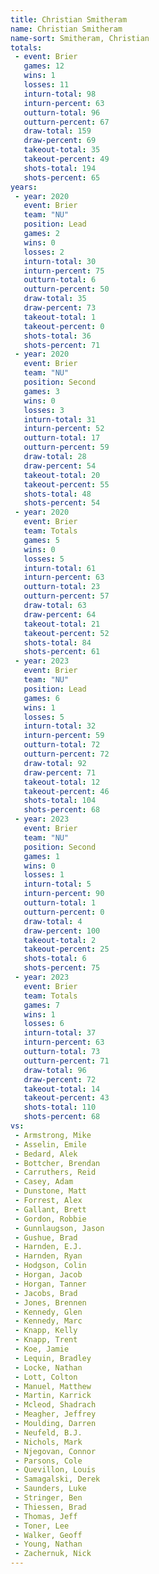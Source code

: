 ```yaml
---
title: Christian Smitheram
name: Christian Smitheram
name-sort: Smitheram, Christian
totals:
 - event: Brier
   games: 12
   wins: 1
   losses: 11
   inturn-total: 98
   inturn-percent: 63
   outturn-total: 96
   outturn-percent: 67
   draw-total: 159
   draw-percent: 69
   takeout-total: 35
   takeout-percent: 49
   shots-total: 194
   shots-percent: 65
years:
 - year: 2020
   event: Brier
   team: "NU"
   position: Lead
   games: 2
   wins: 0
   losses: 2
   inturn-total: 30
   inturn-percent: 75
   outturn-total: 6
   outturn-percent: 50
   draw-total: 35
   draw-percent: 73
   takeout-total: 1
   takeout-percent: 0
   shots-total: 36
   shots-percent: 71
 - year: 2020
   event: Brier
   team: "NU"
   position: Second
   games: 3
   wins: 0
   losses: 3
   inturn-total: 31
   inturn-percent: 52
   outturn-total: 17
   outturn-percent: 59
   draw-total: 28
   draw-percent: 54
   takeout-total: 20
   takeout-percent: 55
   shots-total: 48
   shots-percent: 54
 - year: 2020
   event: Brier
   team: Totals
   games: 5
   wins: 0
   losses: 5
   inturn-total: 61
   inturn-percent: 63
   outturn-total: 23
   outturn-percent: 57
   draw-total: 63
   draw-percent: 64
   takeout-total: 21
   takeout-percent: 52
   shots-total: 84
   shots-percent: 61
 - year: 2023
   event: Brier
   team: "NU"
   position: Lead
   games: 6
   wins: 1
   losses: 5
   inturn-total: 32
   inturn-percent: 59
   outturn-total: 72
   outturn-percent: 72
   draw-total: 92
   draw-percent: 71
   takeout-total: 12
   takeout-percent: 46
   shots-total: 104
   shots-percent: 68
 - year: 2023
   event: Brier
   team: "NU"
   position: Second
   games: 1
   wins: 0
   losses: 1
   inturn-total: 5
   inturn-percent: 90
   outturn-total: 1
   outturn-percent: 0
   draw-total: 4
   draw-percent: 100
   takeout-total: 2
   takeout-percent: 25
   shots-total: 6
   shots-percent: 75
 - year: 2023
   event: Brier
   team: Totals
   games: 7
   wins: 1
   losses: 6
   inturn-total: 37
   inturn-percent: 63
   outturn-total: 73
   outturn-percent: 71
   draw-total: 96
   draw-percent: 72
   takeout-total: 14
   takeout-percent: 43
   shots-total: 110
   shots-percent: 68
vs:
 - Armstrong, Mike
 - Asselin, Emile
 - Bedard, Alek
 - Bottcher, Brendan
 - Carruthers, Reid
 - Casey, Adam
 - Dunstone, Matt
 - Forrest, Alex
 - Gallant, Brett
 - Gordon, Robbie
 - Gunnlaugson, Jason
 - Gushue, Brad
 - Harnden, E.J.
 - Harnden, Ryan
 - Hodgson, Colin
 - Horgan, Jacob
 - Horgan, Tanner
 - Jacobs, Brad
 - Jones, Brennen
 - Kennedy, Glen
 - Kennedy, Marc
 - Knapp, Kelly
 - Knapp, Trent
 - Koe, Jamie
 - Lequin, Bradley
 - Locke, Nathan
 - Lott, Colton
 - Manuel, Matthew
 - Martin, Karrick
 - Mcleod, Shadrach
 - Meagher, Jeffrey
 - Moulding, Darren
 - Neufeld, B.J.
 - Nichols, Mark
 - Njegovan, Connor
 - Parsons, Cole
 - Quevillon, Louis
 - Samagalski, Derek
 - Saunders, Luke
 - Stringer, Ben
 - Thiessen, Brad
 - Thomas, Jeff
 - Toner, Lee
 - Walker, Geoff
 - Young, Nathan
 - Zachernuk, Nick
---
```

